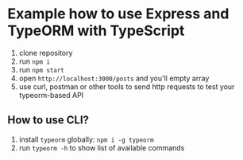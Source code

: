 # Example how to use Express and TypeORM with TypeScript

1. clone repository 
2. run `npm i`
3. run `npm start`
4. open `http://localhost:3000/posts` and you'll empty array
5. use curl, postman or other tools to send http requests to test your typeorm-based API

## How to use CLI?

1. install `typeorm` globally: `npm i -g typeorm`
2. run `typeorm -h` to show list of available commands